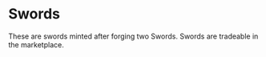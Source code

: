 # Swords

These are swords minted after forging two Swords. Swords are tradeable in the marketplace.
